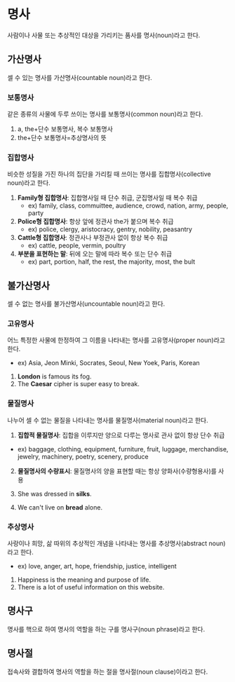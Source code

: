 # 명사
사람이나 사물 또는 추상적인 대상을 가리키는 품사를 명사(noun)라고 한다.


## 가산명사
셀 수 있는 명사를 가산명사(countable noun)라고 한다.

### 보통명사
같은 종류의 사물에 두루 쓰이는 명사를 보통명사(common noun)라고 한다.

1. a, the+단수 보통명사, 복수 보통명사
2. the+단수 보통명사=추상명사의 뜻

### 집합명사
비슷한 성질을 가진 하나의 집단을 가리킬 때 쓰이는 명사를 집합명사(collective noun)라고 한다.

1. <b>Family형 집합명사</b>: 집합명사일 때 단수 취급, 군집명사일 때 복수 취급
   * ex) family, class, commuittee, audience, crowd, nation, army, people, party
2. <b>Police형 집합명사</b>: 항상 앞에 정관사 the가 붙으며 복수 취급
   * ex) police, clergy, aristocracy, gentry, nobility, peasantry 
3. <b>Cattle형 집합명사</b>: 정관사나 부정관사 없이 항상 복수 취급
   * ex) cattle, people, vermin, poultry
4. <b>부분을 표현하는 말</b>: 뒤에 오는 말에 따라 복수 또는 단수 취급
   * ex) part, portion, half, the rest, the majority, most, the bult

## 불가산명사
셀 수 없는 명사를 불가산명사(uncountable noun)라고 한다.

### 고유명사
어느 특정한 사물에 한정하여 그 이름을 나타내는 명사를 고유명사(proper noun)라고 한다.

* ex) Asia, Jeon Minki, Socrates, Seoul, New Yoek, Paris, Korean

1. <b>London</b> is famous its fog. 
2. The <b>Caesar</b> cipher is super easy to break.

### 물질명사
나누어 셀 수 없는 물질을 나타내는 명사를 물질명사(material noun)라고 한다.

1. <b>집합적 물질명사</b>: 집합을 이루지만 양으로 다루는 명사로 관사 없이 항상 단수 취급
  * ex) baggage, clothing, equipment, furniture, fruit, luggage, merchandise, jewelry, machinery, poetry, scenery, produce
2. <b>물질명사의 수량표시</b>: 물질명사의 양을 표현할 때는 항상 양화사(수량형용사)를 사용

1. She was dressed in <b>silks</b>.
2. We can't live on <b>bread</b> alone.

### 추상명사
사랑이나 희망, 삶 따위의 추상적인 개념을 나타내는 명사를 추상명사(abstract noun)라고 한다.

* ex) love, anger, art, hope, friendship, justice, intelligent

1. Happiness is the meaning and purpose of life.
2. There is a lot of useful information on this website.


## 명사구
명사를 핵으로 하여 명사의 역할을 하는 구를 명사구(noun phrase)라고 한다.


## 명사절
접속사와 결합하여 명사의 역할을 하는 절을 명사절(noun clause)이라고 한다.
